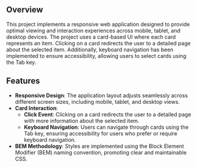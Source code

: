 ## Overview

This project implements a responsive web application designed to provide optimal viewing and interaction experiences across mobile, tablet, and desktop devices. The project uses a card-based UI where each card represents an item. Clicking on a card redirects the user to a detailed page about the selected item. Additionally, keyboard navigation has been implemented to ensure accessibility, allowing users to select cards using the Tab key.

## Features

- **Responsive Design**: The application layout adjusts seamlessly across different screen sizes, including mobile, tablet, and desktop views.
- **Card Interaction**: 
  - **Click Event**: Clicking on a card redirects the user to a detailed page with more information about the selected item.
  - **Keyboard Navigation**: Users can navigate through cards using the Tab key, ensuring accessibility for users who prefer or require keyboard navigation.
- **BEM Methodology**: Styles are implemented using the Block Element Modifier (BEM) naming convention, promoting clear and maintainable CSS.